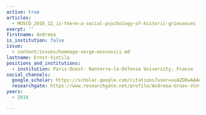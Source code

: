 ```yaml
---
active: true
articles:
  - MOSCO_2016_12_is-there-a-social-psychology-of-historic-grievances
exerpt: ''
firstname: Andreea
is_institution: false
issue:
  - content/issues/hommage-serge-moscovici.md
lastname: Ernst-Vintila
positions_and_institutions:
  - institution: Paris-Ouest- Nanterre-la-Défense University, France
social_channels:
  google_scholar: https://scholar.google.com/citations?user=uuAZDOwAAAAJ&hl=en
  researchgate: https://www.researchgate.net/profile/Andreea-Gruev-Vintila
years:
  - 2016

---
```

